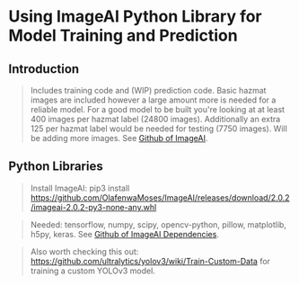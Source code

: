 # Using ImageAI Python Library for Model Training and Prediction

## Introduction

> Includes training code and (WIP) prediction code.
> Basic hazmat images are included however a large amount more is needed for a reliable model. For a good model to be built you're looking at at least 400 images per hazmat label (24800 images). Additionally an extra 125 per hazmat label would be needed for testing (7750 images).
>Will be adding more images. 
> See [Github of ImageAI](https://github.com/OlafenwaMoses/ImageAI).


## Python Libraries

> Install ImageAI: pip3 install https://github.com/OlafenwaMoses/ImageAI/releases/download/2.0.2/imageai-2.0.2-py3-none-any.whl 

> Needed: tensorflow, numpy, scipy, opencv-python, pillow, matplotlib, h5py, keras. See [Github of ImageAI Dependencies](https://github.com/OlafenwaMoses/ImageAI/blob/master/README.md#dependencies).

> Also worth checking this out: https://github.com/ultralytics/yolov3/wiki/Train-Custom-Data for training a custom YOLOv3 model.

